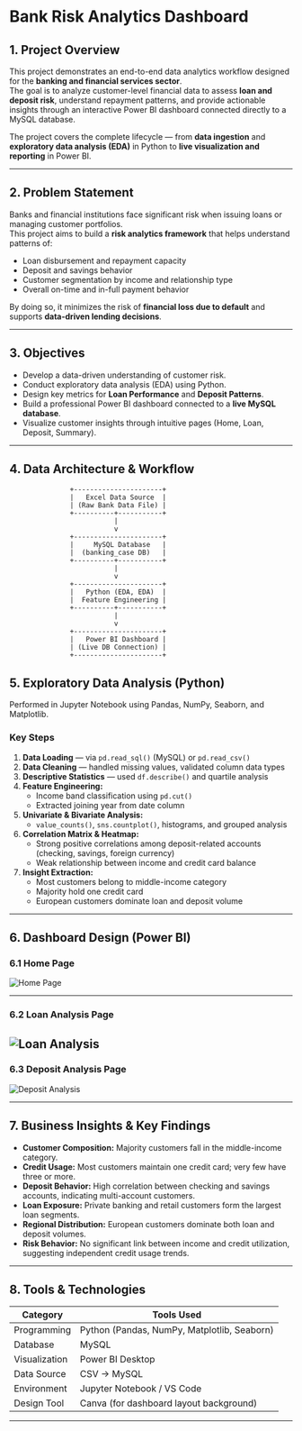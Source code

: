 # Bank Risk Analytics Dashboard

## 1. Project Overview
This project demonstrates an end-to-end data analytics workflow designed for the **banking and financial services sector**.  
The goal is to analyze customer-level financial data to assess **loan and deposit risk**, understand repayment patterns, and provide actionable insights through an interactive Power BI dashboard connected directly to a MySQL database.

The project covers the complete lifecycle — from **data ingestion** and **exploratory data analysis (EDA)** in Python to **live visualization and reporting** in Power BI.

---

## 2. Problem Statement
Banks and financial institutions face significant risk when issuing loans or managing customer portfolios.  
This project aims to build a **risk analytics framework** that helps understand patterns of:
- Loan disbursement and repayment capacity  
- Deposit and savings behavior  
- Customer segmentation by income and relationship type  
- Overall on-time and in-full payment behavior  

By doing so, it minimizes the risk of **financial loss due to default** and supports **data-driven lending decisions**.

---

## 3. Objectives
- Develop a data-driven understanding of customer risk.  
- Conduct exploratory data analysis (EDA) using Python.  
- Design key metrics for **Loan Performance** and **Deposit Patterns**.  
- Build a professional Power BI dashboard connected to a **live MySQL database**.  
- Visualize customer insights through intuitive pages (Home, Loan, Deposit, Summary).

---

## 4. Data Architecture & Workflow

```text
               +----------------------+
               |   Excel Data Source  |
               | (Raw Bank Data File) |
               +----------+-----------+
                          |
                          v
               +----------------------+
               |     MySQL Database   |
               |  (banking_case DB)   |
               +----------+-----------+
                          |
                          v
               +----------------------+
               |   Python (EDA, EDA)  |
               |  Feature Engineering |
               +----------+-----------+
                          |
                          v
               +----------------------+
               |   Power BI Dashboard |
               | (Live DB Connection) |
               +----------------------+
```

## 5. Exploratory Data Analysis (Python)
Performed in Jupyter Notebook using Pandas, NumPy, Seaborn, and Matplotlib.

### Key Steps
1. **Data Loading** — via `pd.read_sql()` (MySQL) or `pd.read_csv()`  
2. **Data Cleaning** — handled missing values, validated column data types  
3. **Descriptive Statistics** — used `df.describe()` and quartile analysis  
4. **Feature Engineering:**
   - Income band classification using `pd.cut()`  
   - Extracted joining year from date column  
5. **Univariate & Bivariate Analysis:**  
   - `value_counts()`, `sns.countplot()`, histograms, and grouped analysis  
6. **Correlation Matrix & Heatmap:**  
   - Strong positive correlations among deposit-related accounts (checking, savings, foreign currency)  
   - Weak relationship between income and credit card balance  
7. **Insight Extraction:**  
   - Most customers belong to middle-income category  
   - Majority hold one credit card  
   - European customers dominate loan and deposit volume  


---

## 6. Dashboard Design (Power BI)

### 6.1 Home Page

![Home Page](image-1.png)  

---

### 6.2 Loan Analysis Page
![Loan Analysis](image-2.png)
---

### 6.3 Deposit Analysis Page

![Deposit Analysis](image-3.png) 

---

## 7. Business Insights & Key Findings
- **Customer Composition:** Majority customers fall in the middle-income category.  
- **Credit Usage:** Most customers maintain one credit card; very few have three or more.  
- **Deposit Behavior:** High correlation between checking and savings accounts, indicating multi-account customers.  
- **Loan Exposure:** Private banking and retail customers form the largest loan segments.  
- **Regional Distribution:** European customers dominate both loan and deposit volumes.  
- **Risk Behavior:** No significant link between income and credit utilization, suggesting independent credit usage trends.

---

## 8. Tools & Technologies
| Category | Tools Used |
|-----------|-------------|
| Programming | Python (Pandas, NumPy, Matplotlib, Seaborn) |
| Database | MySQL |
| Visualization | Power BI Desktop |
| Data Source | CSV → MySQL |
| Environment | Jupyter Notebook / VS Code |
| Design Tool | Canva (for dashboard layout background) |

---
